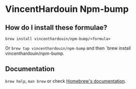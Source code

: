 # VincentHardouin Npm-bump

## How do I install these formulae?
`brew install vincenthardouin/npm-bump/<formula>`

Or `brew tap vincenthardouin/npm-bump` and then `brew install vincenthardouin/npm-bump.

## Documentation
`brew help`, `man brew` or check [Homebrew's documentation](https://docs.brew.sh).
